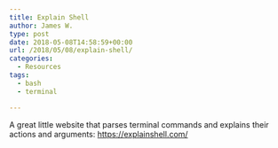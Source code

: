 ```yaml
---
title: Explain Shell
author: James W.
type: post
date: 2018-05-08T14:58:59+00:00
url: /2018/05/08/explain-shell/
categories:
  - Resources
tags:
  - bash
  - terminal

---
```

A great little website that parses terminal commands and explains their actions and arguments: <https://explainshell.com/>